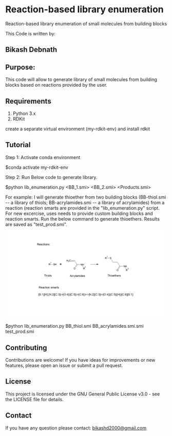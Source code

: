 # Reaction-based library enumeration
Reaction-based library enumeration of small molecules from building blocks

This Code is written by:
## Bikash Debnath

## Purpose:
This code will allow to generate library of small molecules from building blocks based on reactions provided by the user.

## Requirements 

1. Python 3.x
2. RDKit

create a separate virtual environment (my-rdkit-env) and install rdkit



## Tutorial
Step 1: Activate conda environment

$conda activate my-rdkit-env

Step 2: Run Below code to generate library.

$python lib_enumeration.py <BB_1.smi> <BB_2.smi> <Products.smi>

For example:
I will generate thioether from two building blocks (BB-thiol.smi -- a library of thiols; BB-acrylamides.smi -- a library of acrylamides) from a reaction (reaction smarts are provided in the "lib_enumeration.py" script. For new excercise, uses needs to provide custom building blocks and reaction smarts. Run the below command to generate thioethers. Results are saved as "test_prod.smi".
![Alt Text](Reactions_thioether.png)

$python lib_enumeration.py BB_thiol.smi BB_acrylamides.smi.smi test_prod.smi


## Contributing
Contributions are welcome! If you have ideas for improvements or new features, please open an issue or submit a pull request.

## License
This project is licensed under the  GNU General Public License v3.0 - see the LICENSE file for details.

## Contact
If you have any question please contact: bikashd2000@gmail.com
